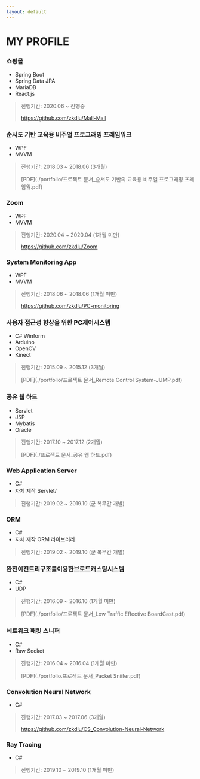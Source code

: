 ```yaml
---
layout: default
---
```


# MY PROFILE

### 쇼핑몰 

- Spring Boot
- Spring Data JPA
- MariaDB
- React.js

> 진행기간: 2020.06 ~ 진행중
>
> https://github.com/zkdlu/Mall-Mall



### 순서도 기반 교육용 비주얼 프로그래밍 프레임워크

- WPF 
- MVVM

>진행기간: 2018.03 ~ 2018.06 (3개월)
>
>[PDF](./portfolio/프로젝트 문서_순서도 기반의 교육용 비주얼 프로그래밍 프레임웤.pdf)



### Zoom

- WPF
- MVVM

> 진행기간: 2020.04 ~ 2020.04 (1개월 미만)
>
> https://github.com/zkdlu/Zoom



### System Monitoring App

- WPF
- MVVM

> 진행기간: 2018.06 ~ 2018.06 (1개월 미만)
>
> https://github.com/zkdlu/PC-monitoring



### 사용자 접근성 향상을 위한 PC제어시스템

- C# Winform
- Arduino
- OpenCV
- Kinect

>진행기간: 2015.09 ~ 2015.12 (3개월)
>
>[PDF](./portfolio/프로젝트 문서_Remote Control System-JUMP.pdf)



### 공유 웹 하드

- Servlet
- JSP
- Mybatis
- Oracle

>진행기간: 2017.10 ~ 2017.12 (2개월)
>
>[PDF](./프로젝트 문서_공유 웹 하드.pdf)



### Web Application Server

- C#
- 자체 제작 Servlet/

>진행기간: 2019.02 ~ 2019.10 (군 복무간 개발)
>
>



### ORM 

- C#
- 자체 제작 ORM 라이브러리

>진행기간: 2019.02 ~ 2019.10 (군 복무간 개발)
>
>



### 완전이진트리구조를이용한브로드캐스팅시스템

- C#
- UDP

>진행기간: 2016.09 ~ 2016.10 (1개월 미만)
>
>[PDF](./portfolio/프로젝트 문서_Low Traffic Effective BoardCast.pdf)



### 네트워크 패킷 스니퍼

- C#
- Raw Socket

>진행기간: 2016.04 ~ 2016.04 (1개월 미만)
>
>[PDF](./portfolio.프로젝트 문서_Packet Sniifer.pdf)



### Convolution Neural Network

- C#

>진행기간: 2017.03 ~ 2017.06 (3개월)
>
>https://github.com/zkdlu/CS_Convolution-Neural-Network



### Ray Tracing

- C#

>진행기간: 2019.10 ~ 2019.10 (1개월 미만)
>
>